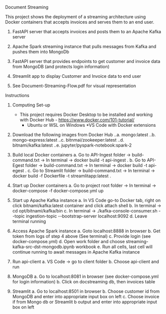 Document Streaming 

This project shows the deployment of a streaming architecture using Docker containers that accepts invoices and serves them to an end user.

1. FastAPI server that accepts invoices and posts them to an Apache Kafka server
 
2. Apache Spark streaming instance that pulls messages from Kafka and pushes them into MongoDb

3. FastAPI server that provides endpoints to get customer and invoice data from MongoDB (and protects login information)

4. Streamlit app to display Customer and Invoice data to end user

5. See Document-Streaming-Flow.pdf for visual representation

Instructions

1. Computing Set-up
	* This project requires Docker Desktop to be installed and working with Docker Hub - https://www.docker.com/101-tutorial/
		* Ubuntu or WSL on Windows
	*VS Code with Docker extensions
	
2. Download the following images from Docker Hub
	..a. mongo:latest
	..b. mongo-express:latest
	..c. bitnmai/zookeeper:latest
	..d. bitnami/kafka:latest
	..e. jupyter/pyspark-notebook:spark-2

3. Build local Docker containers
	a. Go to API-Ingest folder -> build-command.txt -> In terminal -> docker build -t api-ingest .
	b. Go to API-Egest folder -> build-command.txt -> In terminal -> docker build -t api-egest . 
	c. Go to Streamlit folder -> build-command.txt -> In terminal -> docker build -f Dockerfile -t streamlitapp:latest .

4. Start up Docker containers 
	a. Go to project root folder -> In terminal -> docker-compose -f docker-compose.yml up

5. Start up Apache Kafka instance
	a. In VS Code go-to Docker tab, right on click bitnami/kafka:latest container and click attach shell
	b. In terminal -> cd opt/bitnami/kafka/bin
	c. In terminal -> ./kafka-console-consumer.sh --topic ingestion-topic --bootstrap-server localhost:9092
	d. Leave terminal running
	
6. Access Apache Spark instance
	a. Goto localhost:8888 in browser
	b. Get token from logs of step 4 above (See terminal)
	c. Provide login (see docker-compose.yml)
	d. Open work folder and choose streaming-kafka-src-dst-mongodb.ipynb workbook
	e. Run all cells, last cell will continue running to await messages in Apache Kafka instance

7. Run api-client
	a. VS Code -> go to client folder
	b. Choose api-client and run
	
8. MongoDB
	a. Go to localhost:8081 in browser (see docker-compose.yml for login information)
	b. Click on docstreaming db, then invoices table

9. Streamlit
	a. Go to localhost:8501 in browser
	b. Choose customer id from MongoDB and enter into appropriate input box on left
	c. Choose invoice if from Mongo db or Streamlit b output and enter into appropriate input box on left
